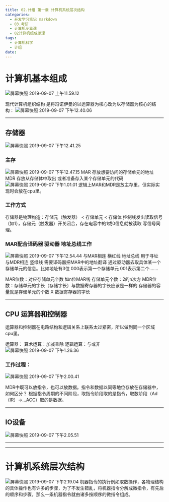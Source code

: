 ```yaml
---
title: 02.计组 第一章 计算机系统层次结构
categories:
  - 开发学习笔记 markdown
  - 03.考研
  - 计算机专业课
  - 02计算机组成原理
tags:
  - 计算机科学
  - 计组
date:
---
```


# 计算机基本组成

![屏幕快照 2019-09-07 上午11.59.12](https://raw.githubusercontent.com/ayrikiya/pic-store/main/ky/%E5%B1%8F%E5%B9%95%E5%BF%AB%E7%85%A7%202019-09-07%20%E4%B8%8A%E5%8D%8811.59.12.png)

现代计算机组织结构 是将冯诺伊曼的以运算器为核心改为以存储器为核心的结构：
![屏幕快照 2019-09-07 下午12.40.06](https://raw.githubusercontent.com/ayrikiya/pic-store/main/ky/%E5%B1%8F%E5%B9%95%E5%BF%AB%E7%85%A7%202019-09-07%20%E4%B8%8B%E5%8D%8812.40.06.png)

-------

## 存储器
![屏幕快照 2019-09-07 下午12.41.25](https://raw.githubusercontent.com/ayrikiya/pic-store/main/ky/%E5%B1%8F%E5%B9%95%E5%BF%AB%E7%85%A7%202019-09-07%20%E4%B8%8B%E5%8D%8812.41.25.png)
### 主存
![屏幕快照 2019-09-07 下午12.47.15](https://raw.githubusercontent.com/ayrikiya/pic-store/main/ky/%E5%B1%8F%E5%B9%95%E5%BF%AB%E7%85%A7%202019-09-07%20%E4%B8%8B%E5%8D%8812.47.15.png)
MAR 存放想要访问的存储单元的地址
MDR 存放从存储体中取出 或者准备存入某个存储单元的代码
![屏幕快照 2019-09-07 下午1.01.01](https://raw.githubusercontent.com/ayrikiya/pic-store/main/ky/%E5%B1%8F%E5%B9%95%E5%BF%AB%E7%85%A7%202019-09-07%20%E4%B8%8B%E5%8D%881.01.01.png)
逻辑上MAR和MDR是放主存里，但实际实现时会放在cpu里。

### 工作方式
存储器是物理构造：存储元（触发器） < 存储单元 < 存储体
控制线发出读取信号（如1），存储元（触发器）开关闭合，存在电容中的1或0信息就被读取 写信号同理。

### MAR配合译码器 驱动器 地址总线工作
![屏幕快照 2019-09-07 下午12.54.44](https://raw.githubusercontent.com/ayrikiya/pic-store/main/ky/%E5%B1%8F%E5%B9%95%E5%BF%AB%E7%85%A7%202019-09-07%20%E4%B8%8B%E5%8D%8812.54.44.png)
与MAR相连 横红线 地址总线 用于寻址
与MDR相连 竖绿线
需要译码器把MAR中的地址翻译 通过驱动器去取具体某一个存储单元的信息。比如地址有3位 000表示第一个存储单元 001表示第二个.......

MAR位数：对应存储单元个数 如n位MAR线 存储单元个数：2的n次方
MDR位数：存储单元的字长（存储字长）与数据寄存器的字长应该是一样的
存储器的容量就是存储单元的个数 X 数据寄存器的字长

-------

## CPU 运算器和控制器
运算器和控制器在电路结构和逻辑关系上联系太过紧密，所以做到同一个区域 cpu里。

运算器：
算术运算：加减乘除
逻辑运算：与或非
![屏幕快照 2019-09-07 下午1.26.36](https://raw.githubusercontent.com/ayrikiya/pic-store/main/ky/%E5%B1%8F%E5%B9%95%E5%BF%AB%E7%85%A7%202019-09-07%20%E4%B8%8B%E5%8D%881.26.36.png)

### 工作过程：
![屏幕快照 2019-09-07 下午2.00.41](https://raw.githubusercontent.com/ayrikiya/pic-store/main/ky/%E5%B1%8F%E5%B9%95%E5%BF%AB%E7%85%A7%202019-09-07%20%E4%B8%8B%E5%8D%882.00.41.png)

MDR中既可以放指令，也可以放数据。指令和数据以同等地位存放在存储器中，如何区分？
根据指令周期的不同阶段，取指令阶段取的是指令，取数阶段（Ad（IR）->...ACC）取的是数据。

-------

## IO设备
![屏幕快照 2019-09-07 下午2.05.51](https://raw.githubusercontent.com/ayrikiya/pic-store/main/ky/%E5%B1%8F%E5%B9%95%E5%BF%AB%E7%85%A7%202019-09-07%20%E4%B8%8B%E5%8D%882.05.51.png)


-------

-------

# 计算机系统层次结构
![屏幕快照 2019-09-07 下午2.19.04](https://raw.githubusercontent.com/ayrikiya/pic-store/main/ky/%E5%B1%8F%E5%B9%95%E5%BF%AB%E7%85%A7%202019-09-07%20%E4%B8%8B%E5%8D%882.19.04.png)
机器指令的执行例如取数操作，各物理结构的具体操作也有许多的步骤，为了不发生错乱，将机器指令分解成微指令，有先后的顺序和步骤，那么一条机器指令就由诸多按顺序的微指令组成。

